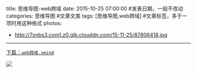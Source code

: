 title: 思维导图-web跨域
date: 2015-10-25 07:00:00 #发表日期，一般不改动
categories: 思维导图 #文章文类
tags: [思维导图,web跨域] #文章标签，多于一项时用这种格式
photos:
- http://7xnbs3.com1.z0.glb.clouddn.com/15-11-25/87806418.jpg


---
[下载：`web跨域.xmind`](https://github.com/liuxiang/xmind)

![](http://7xnbs3.com1.z0.glb.clouddn.com/15-11-25/87806418.jpg)


<!-- more -->
